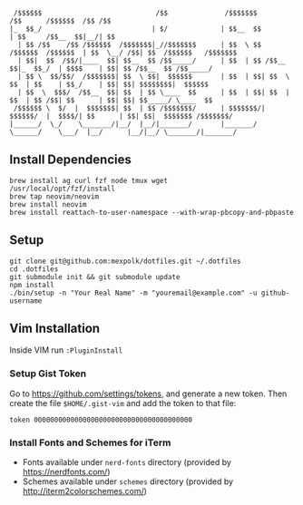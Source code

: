 ```
 /$$$$$$                            /$$              /$$$$$$$              /$$      /$$$$$$  /$$ /$$
|_  $$_/                           | $/             | $$__  $$            | $$     /$$__  $$|__/| $$
  | $$ /$$    /$$ /$$$$$$  /$$$$$$$|_//$$$$$$$      | $$  \ $$  /$$$$$$  /$$$$$$  | $$  \__/ /$$| $$  /$$$$$$   /$$$$$$$
  | $$|  $$  /$$/|____  $$| $$__  $$ /$$_____/      | $$  | $$ /$$__  $$|_  $$_/  | $$$$    | $$| $$ /$$__  $$ /$$_____/
  | $$ \  $$/$$/  /$$$$$$$| $$  \ $$|  $$$$$$       | $$  | $$| $$  \ $$  | $$    | $$_/    | $$| $$| $$$$$$$$|  $$$$$$
  | $$  \  $$$/  /$$__  $$| $$  | $$ \____  $$      | $$  | $$| $$  | $$  | $$ /$$| $$      | $$| $$| $$_____/ \____  $$
 /$$$$$$ \  $/  |  $$$$$$$| $$  | $$ /$$$$$$$/      | $$$$$$$/|  $$$$$$/  |  $$$$/| $$      | $$| $$|  $$$$$$$ /$$$$$$$/
|______/  \_/    \_______/|__/  |__/|_______/       |_______/  \______/    \___/  |__/      |__/|__/ \_______/|_______/
```

## Install Dependencies

```
brew install ag curl fzf node tmux wget
/usr/local/opt/fzf/install
brew tap neovim/neovim
brew install neovim
brew install reattach-to-user-namespace --with-wrap-pbcopy-and-pbpaste
```

## Setup

```
git clone git@github.com:mexpolk/dotfiles.git ~/.dotfiles
cd .dotfiles
git submodule init && git submodule update
npm install
./bin/setup -n "Your Real Name" -m "youremail@example.com" -u github-username
```

## Vim Installation

Inside VIM run `:PluginInstall`

### Setup Gist Token

Go to https://github.com/settings/tokens, and generate a new token. Then create the file `$HOME/.gist-vim` and add the token to that file:

```
token 000000000000000000000000000000000000000
```
### Install Fonts and Schemes for iTerm

* Fonts available under `nerd-fonts` directory (provided by https://nerdfonts.com/)
* Schemes available under `schemes` directory (provided by http://iterm2colorschemes.com/)
